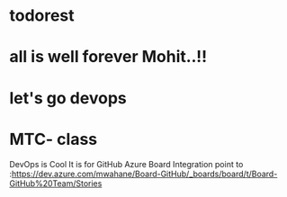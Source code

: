 # todorest
# all is well forever Mohit..!!
# let's go devops 
# MTC- class
DevOps is Cool
It is for GitHub Azure Board Integration
point to :https://dev.azure.com/mwahane/Board-GitHub/_boards/board/t/Board-GitHub%20Team/Stories
